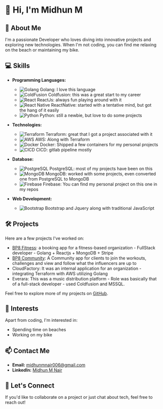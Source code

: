 # 👋 Hi, I'm Midhun M 

## 🚀 About Me

I'm a passionate Developer who loves diving into innovative projects and exploring new technologies. When I'm not coding, you can find me relaxing on the beach or maintaining my bike.

## 💻 Skills

- **Programming Languages:** 
  - ![Golang](https://img.icons8.com/color/48/000000/golang.png) Golang: I love this language
  - ![ColdFusion](https://github.com/MidhunJithu/MidhunJithu/assets/83566245/0536bb2b-e716-4e2e-916a-2e8d597682df) Coldfusion: this was a great start to my career
  - ![React](https://img.icons8.com/ultraviolet/40/000000/react.png) ReactJs: always fun playing around with it
  - ![React Native](https://img.icons8.com/ultraviolet/40/000000/react.png) ReactNative: started with a tentative mind, but got the hang of it easily
  - ![Python](https://img.icons8.com/color/48/000000/python.png) Python: still a newbie, but love to do some projects

- **Technologies:** 
  - ![Terraform](https://img.icons8.com/color/48/000000/terraform.png) Terraform: great that I got a project associated with it
  - ![AWS](https://img.icons8.com/color/48/000000/amazon-web-services.png) AWS: Along with Terraform
  - ![Docker](https://img.icons8.com/color/48/000000/docker.png) Docker: Shipped a few containers for my personal projects
  - ![CICD](https://img.icons8.com/windows/32/000000/code-fork.png) CICD: gitlab pipeline mostly

- **Database:** 
  - ![PostgreSQL](https://img.icons8.com/color/48/000000/postgreesql.png) PostgreSQL: most of my projects have been on this
  - ![MongoDB](https://img.icons8.com/color/48/000000/mongodb.png) MongoDB: worked with some projects, even converted one from PostgreSQL to MongoDB
  - ![Firebase](https://img.icons8.com/color/48/000000/firebase.png) Firebase: You can find my personal project on this one in my repos

- **Web Development:** 
  - ![Bootstrap](https://img.icons8.com/color/48/000000/bootstrap.png) Bootstrap and Jquery along with traditional JavaScript

## 🛠️ Projects

Here are a few projects I've worked on:
- [BP8 Fitness](https://bp8.fitness/): a booking app for a fitness-based organization - FullStack developer - Golang + Reactjs + MongoDB + Stripe 
- [BP8 Community](https://bp8fitness.community/): A Community app for clients to join the workouts, challenges and view and follow what the influencers are up to
- CloudFactory: It was an internal application for an organization - integrating Terraform with AWS utilizing Golang
- Everara: This was a music distribution platform - Role was basically that of a full-stack developer - used Coldfusion and MSSQL.

Feel free to explore more of my projects on [GitHub](https://github.com/MidhunJithu).

## 🎨 Interests

Apart from coding, I'm interested in:

- Spending time on beaches
- Working on my bike

## 📫 Contact Me

- **Email:** midhunmnair006@gmail.com
- **LinkedIn:** [Midhun M Nair](https://www.linkedin.com/in/midhun-m-nair-b05b37200/)

## 🔗 Let's Connect

If you'd like to collaborate on a project or just chat about tech, feel free to reach out!
